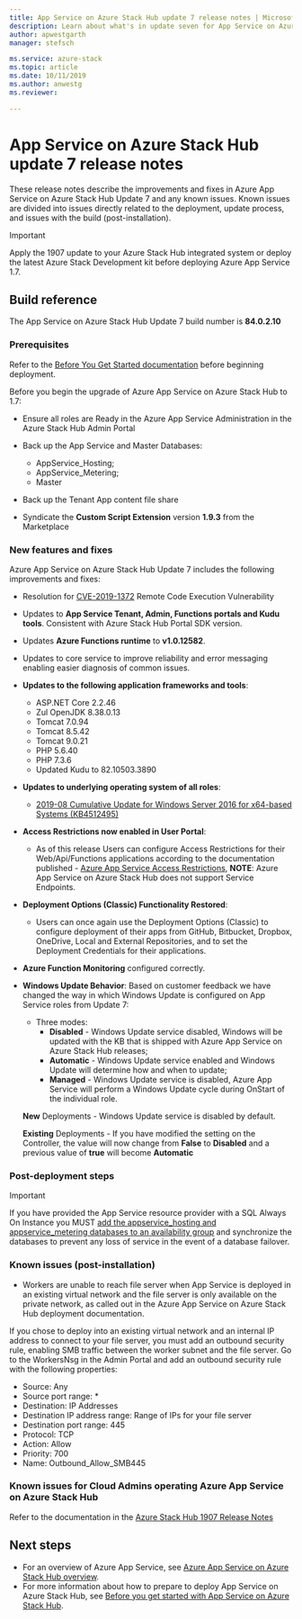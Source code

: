 ```yaml
---
title: App Service on Azure Stack Hub update 7 release notes | Microsoft Docs
description: Learn about what's in update seven for App Service on Azure Stack Hub, the known issues, and where to download the update.
author: apwestgarth
manager: stefsch

ms.service: azure-stack
ms.topic: article
ms.date: 10/11/2019
ms.author: anwestg
ms.reviewer:

---
```

# App Service on Azure Stack Hub update 7 release notes

These release notes describe the improvements and fixes in Azure App Service on Azure Stack Hub Update 7 and any known issues. Known issues are divided into issues directly related to the deployment, update process, and issues with the build (post-installation).

> [!IMPORTANT]
> Apply the 1907 update to your Azure Stack Hub integrated system or deploy the latest Azure Stack Development kit before deploying Azure App Service 1.7.


## Build reference

The App Service on Azure Stack Hub Update 7 build number is **84.0.2.10**

### Prerequisites

Refer to the [Before You Get Started documentation](azure-stack-app-service-before-you-get-started.md) before beginning deployment.

Before you begin the upgrade of Azure App Service on Azure Stack Hub to 1.7:

- Ensure all roles are Ready in the Azure App Service Administration in the Azure Stack Hub Admin Portal

- Back up the App Service and Master Databases:
  - AppService_Hosting;
  - AppService_Metering;
  - Master

- Back up the Tenant App content file share

- Syndicate the **Custom Script Extension** version **1.9.3** from the Marketplace

### New features and fixes

Azure App Service on Azure Stack Hub Update 7 includes the following improvements and fixes:

- Resolution for [CVE-2019-1372](https://portal.msrc.microsoft.com/en-US/security-guidance/advisory/CVE-2019-1372) Remote Code Execution Vulnerability

- Updates to **App Service Tenant, Admin, Functions portals and Kudu tools**. Consistent with Azure Stack Hub Portal SDK version.

- Updates **Azure Functions runtime** to **v1.0.12582**.

- Updates to core service to improve reliability and error messaging enabling easier diagnosis of common issues.

- **Updates to the following application frameworks and tools**:
  - ASP.NET Core 2.2.46
  - Zul OpenJDK 8.38.0.13
  - Tomcat 7.0.94
  - Tomcat 8.5.42
  - Tomcat 9.0.21
  - PHP 5.6.40
  - PHP 7.3.6
  - Updated Kudu to 82.10503.3890

- **Updates to underlying operating system of all roles**:
  - [2019-08 Cumulative Update for Windows Server 2016 for x64-based Systems (KB4512495)](https://support.microsoft.com/help/4512495)

- **Access Restrictions now enabled in User Portal**:
  - As of this release Users can configure Access Restrictions for their Web/Api/Functions applications according to the documentation published - [Azure App Service Access Restrictions](https://docs.microsoft.com/azure/app-service/app-service-ip-restrictions), **NOTE**: Azure App Service on Azure Stack Hub does not support Service Endpoints.

- **Deployment Options (Classic) Functionality Restored**:
  - Users can once again use the Deployment Options (Classic) to configure deployment of their apps from GitHub, Bitbucket, Dropbox, OneDrive, Local and External Repositories, and to set the Deployment Credentials for their applications.

- **Azure Function Monitoring** configured correctly.

- **Windows Update Behavior**:
  Based on customer feedback we have changed the way in which Windows Update is configured on App Service roles from Update 7:
  - Three modes:
    - **Disabled** - Windows Update service disabled, Windows will be updated with the KB that is shipped with Azure App Service on Azure Stack Hub releases;
    - **Automatic** - Windows Update service enabled and Windows Update will determine how and when to update;
    - **Managed** - Windows Update service is disabled, Azure App Service will perform a Windows Update cycle during OnStart of the individual role.

  **New** Deployments - Windows Update service is disabled by default.

  **Existing** Deployments - If you have modified the setting on the Controller, the value will now change from **False** to **Disabled** and a previous value of **true** will become **Automatic**

### Post-deployment steps

> [!IMPORTANT]
> If you have provided the App Service resource provider with a SQL Always On Instance you MUST [add the appservice_hosting and appservice_metering databases to an availability group](https://docs.microsoft.com/sql/database-engine/availability-groups/windows/availability-group-add-a-database) and synchronize the databases to prevent any loss of service in the event of a database failover.

### Known issues (post-installation)

- Workers are unable to reach file server when App Service is deployed in an existing virtual network and the file server is only available on the private network,  as called out in the Azure App Service on Azure Stack Hub deployment documentation.

If you chose to deploy into an existing virtual network and an internal IP address to connect to your file server, you must add an outbound security rule, enabling SMB traffic between the worker subnet and the file server. Go to the WorkersNsg in the Admin Portal and add an outbound security rule with the following properties:
 * Source: Any
 * Source port range: *
 * Destination: IP Addresses
 * Destination IP address range: Range of IPs for your file server
 * Destination port range: 445
 * Protocol: TCP
 * Action: Allow
 * Priority: 700
 * Name: Outbound_Allow_SMB445

### Known issues for Cloud Admins operating Azure App Service on Azure Stack Hub

Refer to the documentation in the [Azure Stack Hub 1907 Release Notes](azure-stack-release-notes-1907.md)

## Next steps

- For an overview of Azure App Service, see [Azure App Service on Azure Stack Hub overview](azure-stack-app-service-overview.md).
- For more information about how to prepare to deploy App Service on Azure Stack Hub, see [Before you get started with App Service on Azure Stack Hub](azure-stack-app-service-before-you-get-started.md).
